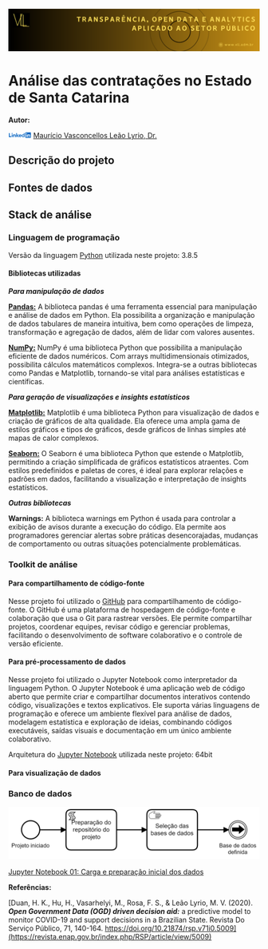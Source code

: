 ![imagem](Images/VLL_Banner.png)

# Análise das contratações no Estado de Santa Catarina

**Autor:**

![imagem](Images/Linkedin_logo.png) [Maurício Vasconcellos Leão Lyrio, Dr.](https://br.linkedin.com/in/maurício-vasconcellos-leão-lyrio-59773220)

## Descrição do projeto

## Fontes de dados

## Stack de análise

### Linguagem de programação

Versão da linguagem [Python](https://www.python.org/) utilizada neste projeto: 3.8.5

#### Bibliotecas utilizadas

***Para manipulação de dados***

**[Pandas:](https://pandas.pydata.org/)** A biblioteca pandas é uma ferramenta essencial para manipulação e análise de dados em Python. Ela possibilita a organização e manipulação de dados tabulares de maneira intuitiva, bem como operações de limpeza, transformação e agregação de dados, além de lidar com valores ausentes.

**[NumPy:](https://numpy.org/)** NumPy é uma biblioteca Python que possibilita a manipulação eficiente de dados numéricos. Com arrays multidimensionais otimizados, possibilita cálculos matemáticos complexos. Integra-se a outras bibliotecas como Pandas e Matplotlib, tornando-se vital para análises estatísticas e científicas.

***Para geração de visualizações e insights estatísticos***

**[Matplotlib:](https://matplotlib.org/)** Matplotlib é uma biblioteca Python para visualização de dados e criação de gráficos de alta qualidade. Ela oferece uma ampla gama de estilos gráficos e tipos de gráficos, desde gráficos de linhas simples até mapas de calor complexos.

**[Seaborn:](https://seaborn.pydata.org/)** O Seaborn é uma biblioteca Python que estende o Matplotlib, permitindo a criação simplificada de gráficos estatísticos atraentes. Com estilos predefinidos e paletas de cores, é ideal para explorar relações e padrões em dados, facilitando a visualização e interpretação de insights estatísticos.

***Outras bibliotecas***

**Warnings:** A biblioteca warnings em Python é usada para controlar a exibição de avisos durante a execução do código. Ela permite aos programadores gerenciar alertas sobre práticas desencorajadas, mudanças de comportamento ou outras situações potencialmente problemáticas.

### Toolkit de análise

#### Para compartilhamento de código-fonte

Nesse projeto foi utilizado o [GitHub](https://github.com/) para compartilhamento de código-fonte. O GitHub é uma plataforma de hospedagem de código-fonte e colaboração que usa o Git para rastrear versões. Ele permite compartilhar projetos, coordenar equipes, revisar código e gerenciar problemas, facilitando o desenvolvimento de software colaborativo e o controle de versão eficiente.

#### Para pré-processamento de dados

Nesse projeto foi utilizado o Jupyter Notebook como interpretador da linguagem Python. O Jupyter Notebook é uma aplicação web de código aberto que permite criar e compartilhar documentos interativos contendo código, visualizações e textos explicativos. Ele suporta várias linguagens de programação e oferece um ambiente flexível para análise de dados, modelagem estatística e exploração de ideias, combinando códigos executáveis, saídas visuais e documentação em um único ambiente colaborativo.

Arquitetura do [Jupyter Notebook](https://jupyter.org/) utilizada neste projeto: 64bit

#### Para visualização de dados

### Banco de dados




![imagem](Images/Data_analysis_process_1.png)

[Jupyter Notebook 01: Carga e preparação inicial dos dados](Documents/Fornecedores.pdf)


**Referências:**

[Duan, H. K., Hu, H., Vasarhelyi, M., Rosa, F. S., & Leão Lyrio, M. V. (2020). ***Open Government Data (OGD) driven decision aid:*** a predictive model to monitor COVID-19 and support decisions in a Brazilian State. Revista Do Serviço Público, 71, 140-164. https://doi.org/10.21874/rsp.v71i0.5009](https://revista.enap.gov.br/index.php/RSP/article/view/5009)